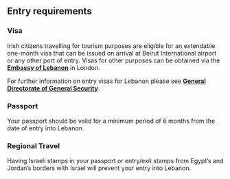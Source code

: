 ## Entry requirements

### **Visa**

Irish citizens travelling for tourism purposes are eligible for an extendable one-month visa that can be issued on arrival at Beirut International airport or any other port of entry. Visas for other purposes can be obtained via the [**Embassy of Lebanon**](http://london.mfa.gov.lb/britain/english/visas) in London.

For further information on entry visas for Lebanon please see [**General Directorate of General Security**](https://www.general-security.gov.lb/fr/posts/38).

### **Passport**

Your passport should be valid for a minimum period of 6 months from the date of entry into Lebanon.

### **Regional Travel**

Having Israeli stamps in your passport or entry/exit stamps from Egypt’s and Jordan’s borders with Israel will prevent your entry into Lebanon.